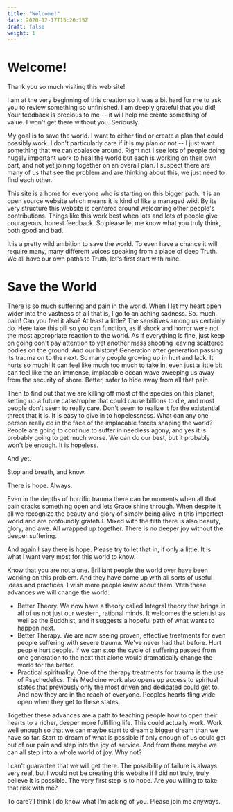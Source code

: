 ```yaml
---
title: "Welcome!"
date: 2020-12-17T15:26:15Z
draft: false
weight: 1
---
```

# Welcome!

Thank you so much visiting this web site!

I am at the very beginning of this creation so it was a bit hard for me to ask you to review something so unfinished. I am deeply grateful that you did! Your feedback is precious to me -- it will help me create something of value. I won't get there without you. Seriously.

My goal is to save the world. I want to either find or create a plan that could possibly work. I don't particularly care if it is my plan or not -- I just want something that we can coalesce around. Right not I see lots of people doing hugely important work to heal the world but each is working on their own part, and not yet joining together on an overall plan. I suspect there are many of us that see the problem and are thinking about this, we just need to find each other.

This site is a home for everyone who is starting on this bigger path.  It is an open source website which means it is kind of like a managed wiki. By its very structure this website is centered around welcoming other people's contributions. Things like this work best when lots and lots of people give courageous, honest feedback. So please let me know what you truly think, both good and bad.

It is a pretty wild ambition to save the world. To even have a chance it will require many, many different voices speaking from a place of deep Truth. We all have our own paths to Truth, let's first start with mine.

# Save the World

There is so much suffering and pain in the world. When I let my heart open wider into the vastness of all that is, I go to an aching sadness. So. much. pain! Can you feel it also? At least a little? The sensitives among us certainly do. Here take this pill so you can function, as if shock and horror were not the most appropriate reaction to the world. As if everything is fine, just keep on going don't pay attention to yet another mass shooting leaving scattered bodies on the ground. And our history! Generation after generation passing its trauma on to the next. So many people growing up in hurt and lack. It hurts so much! It can feel like much too much to take in, even just a little bit can feel like the an immense, implacable ocean wave sweeping us away from the security of shore. Better, safer to hide away from all that pain.

Then to find out that we are killing off most of the species on this planet, setting up a future catastrophe that could cause billions to die, and most people don't seem to really care. Don't seem to realize it for the existential threat that it is. It is easy to give in to hopelessness. What can any one person really do in the face of the implacable forces shaping the world? People are going to continue to suffer in needless agony, and yes it is probably going to get much worse. We can do our best, but it probably won't be enough. It is hopeless.

And yet.

Stop and breath, and know.

There is hope. Always.

Even in the depths of horrific trauma there can be moments when all that pain cracks something open and lets Grace shine through. When despite it all we recognize the beauty and glory of simply being alive in this imperfect world and are profoundly grateful. Mixed with the filth there is also beauty, glory, and awe. All wrapped up together. There is no deeper joy without the deeper suffering.

And again I say there is hope. Please try to let that in, if only a little. It is what I want very most for this world to know.

Know that you are not alone. Brilliant people the world over have been working on this problem. And they have come up with all sorts of useful ideas and practices.  I wish more people knew about them. With these advances we will change the world:

* Better Theory. We now have a theory called Integral theory that brings in all of us not just our western, rational minds. It welcomes the scientist as well as the Buddhist, and it suggests a hopeful path of what wants to happen next.
* Better Therapy. We are now seeing proven, effective treatments for even people suffering with severe trauma. We've never had that before. Hurt people hurt people. If we can stop the cycle of suffering passed from one generation to the next that alone would dramatically change the world for the better.
* Practical spirituality. One of the therapy treatments for trauma is the use of Psychedelics. This Medicine work also opens up access to spiritual states that previously only the most driven and dedicated could get to. And now they are in the reach of everyone. Peoples hearts fling wide open when they get to these states.

Together these advances are a path to teaching people how to open their hearts to a richer, deeper more fulfilling life. This could actually work. Work well enough so that we can maybe start to dream a bigger dream than we have so far. Start to dream of what is possible if only enough of us could get out of our pain and step into the joy of service. And from there maybe we can all step into a whole world of joy. Why not?

I can't guarantee that we will get there. The possibility of failure is always very real, but I would not be creating this website if I did not truly, truly believe it is possible. The very first step is to hope. Are you willing to take that risk with me?

To care? I think I do know what I'm asking of you. Please join me anyways.

